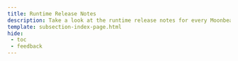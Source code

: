 ```yaml
---
title: Runtime Release Notes
description: Take a look at the runtime release notes for every Moonbeam runtime upgrade to uncover a concise overview of the latest updates and enhancements.
template: subsection-index-page.html
hide: 
 - toc
 - feedback
---
```

